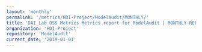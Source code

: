 ```yaml
---
layout: 'monthly'
permalink: '/metrics/HDI-Project/ModelAudit/MONTHLY/'
title: 'DAI Lab OSS Metrics Metrics report for ModelAudit | MONTHLY-REPORT-2019-01-01'
organization: 'HDI-Project'
repository: 'ModelAudit'
current_date: '2019-01-01'
---
```


